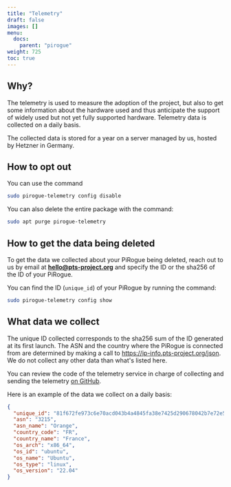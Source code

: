```yaml
---
title: "Telemetry"
draft: false
images: []
menu:
  docs:
    parent: "pirogue"
weight: 725
toc: true
---
```


## Why?
The telemetry is used to measure the adoption of the project, but also to get some information about the hardware used and thus anticipate the support of widely used but not yet fully supported hardware. Telemetry data is collected on a daily basis.

The collected data is stored for a year on a server managed by us, hosted by Hetzner in Germany.

## How to opt out
You can use the command
```bash {title="Disable the telemetry"}
sudo pirogue-telemetry config disable
```

You can also delete the entire package with the command:
```bash {title="Uninstall the telemetry service"}
sudo apt purge pirogue-telemetry
```

## How to get the data being deleted
To get the data we collected about your PiRogue being deleted, reach out to us by email at **hello@pts-project.org** and specify the ID or the sha256 of the ID of your PiRogue.

You can find the ID (`unique_id`) of your PiRogue by running the command:
```bash {title="Check the telemetry configuration"}
sudo pirogue-telemetry config show
```

## What data we collect
The unique ID collected corresponds to the sha256 sum of the ID generated at its first launch. The ASN and the country where the PiRogue is connected from are determined by making a call to https://ip-info.pts-project.org/json. We do not collect any other data than what's listed here.

You can review the code of the telemetry service in charge of collecting and sending the telemetry [on GitHub](https://github.com/PiRogueToolSuite/telemetry/blob/main/pts_telemetry/telemetry.py).

Here is an example of the data we collect on a daily basis:
```json 
{
  "unique_id": "81f672fe973c6e70acd043b4a4845fa38e7425d290678042b7e72e53661a9347",
  "asn": "3215",
  "asn_name": "Orange",
  "country_code": "FR",
  "country_name": "France",
  "os_arch": "x86_64",
  "os_id": "ubuntu",
  "os_name": "Ubuntu",
  "os_type": "linux",
  "os_version": "22.04"
}
```